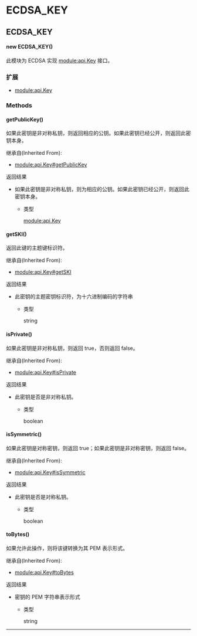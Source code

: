 # ECDSA_KEY

## ECDSA_KEY

#### new ECDSA_KEY()

此模块为 ECDSA 实现 [module:api.Key](https://hyperledger.github.io/fabric-sdk-node/release-1.4/module-api.Key.html) 接口。

### 扩展

- [module:api.Key](https://hyperledger.github.io/fabric-sdk-node/release-1.4/module-api.Key.html)

### Methods

#### getPublicKey()

如果此密钥是非对称私钥，则返回相应的公钥。如果此密钥已经公开，则返回此密钥本身。

继承自(Inherited From):

- [module:api.Key#getPublicKey](https://hyperledger.github.io/fabric-sdk-node/release-1.4/module-api.Key.html#getPublicKey)

返回结果

- 如果此密钥是非对称私钥，则为相应的公钥。如果此密钥已经公开，则返回此密钥本身。

  - 类型

    [module:api.Key](https://hyperledger.github.io/fabric-sdk-node/release-1.4/module-api.Key.html)

#### getSKI()

返回此键的主题键标识符。

继承自(Inherited From):

- [module:api.Key#getSKI](https://hyperledger.github.io/fabric-sdk-node/release-1.4/module-api.Key.html#getSKI)

返回结果

- 此密钥的主题密钥标识符，为十六进制编码的字符串

  - 类型

    string

#### isPrivate()

如果此密钥是非对称私钥，则返回 true，否则返回 false。

继承自(Inherited From):

- [module:api.Key#isPrivate](https://hyperledger.github.io/fabric-sdk-node/release-1.4/module-api.Key.html#isPrivate)

返回结果

- 此密钥是否是非对称私钥。

  - 类型

    boolean

#### isSymmetric()

如果此密钥是对称密钥，则返回 true；如果此密钥是非对称密钥，则返回 false。

继承自(Inherited From):

- [module:api.Key#isSymmetric](https://hyperledger.github.io/fabric-sdk-node/release-1.4/module-api.Key.html#isSymmetric)

返回结果

- 此密钥是否是对称私钥。

  - 类型

    boolean

#### toBytes()

如果允许此操作，则将该键转换为其 PEM 表示形式。

继承自(Inherited From):

- [module:api.Key#toBytes](https://hyperledger.github.io/fabric-sdk-node/release-1.4/module-api.Key.html#toBytes)

返回结果

- 密钥的 PEM 字符串表示形式

  - 类型

    string

---
